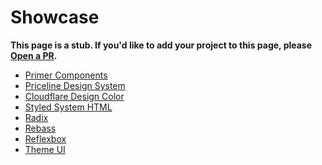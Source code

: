 # Showcase

**This page is a stub. If you'd like to add your project to this page, please [Open a PR][].**

[open a pr]: https://github.com/styled-system/styled-system/blob/master/docs/showcase.md

- [Primer Components](https://primer.style/components)
- [Priceline Design System](https://pricelinelabs.github.io/design-system/)
- [Cloudflare Design Color](https://color.cloudflare.design/)
- [Styled System HTML](https://johnpolacek.github.io/styled-system-html/)
- [Radix](https://radix.modulz.app/docs/getting-started/)
- [Rebass](https://rebassjs.org)
- [Reflexbox](https://rebassjs.org/reflexbox)
- [Theme UI](https://theme-ui.com)
